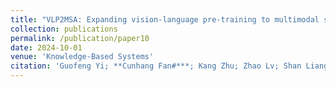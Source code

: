 ```yaml
---
title: "VLP2MSA: Expanding vision-language pre-training to multimodal sentiment analysis, Knowledge-Based Systems"
collection: publications
permalink: /publication/paper10
date: 2024-10-01
venue: 'Knowledge-Based Systems'
citation: 'Guofeng Yi; **Cunhang Fan#***; Kang Zhu; Zhao Lv; Shan Liang; Zhengqi Wen; Guanxiong Pei; Taihao Li; Jianhua Tao, VLP2MSA: Expanding vision-language pre-training to multimodal sentiment analysis, Knowledge-Based Systems, 2024, 283: 111136.(Corresponding author)'
---
```

